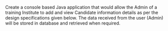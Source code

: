 Create a console based Java application that would allow the Admin of a training Institute to add and view Candidate information details as per the design specifications given below.  The data received from the user (Admin) will be stored in database and retrieved when required.
